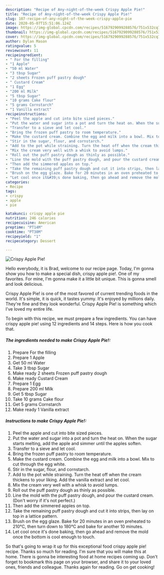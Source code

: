 ```yaml
---
description: "Recipe of Any-night-of-the-week Crispy Apple Pie!"
title: "Recipe of Any-night-of-the-week Crispy Apple Pie!"
slug: 107-recipe-of-any-night-of-the-week-crispy-apple-pie
date: 2020-05-07T15:51:06.124Z
image: https://img-global.cpcdn.com/recipes/5167929099288576/751x532cq70/crispy-apple-pie-recipe-main-photo.jpg
thumbnail: https://img-global.cpcdn.com/recipes/5167929099288576/751x532cq70/crispy-apple-pie-recipe-main-photo.jpg
cover: https://img-global.cpcdn.com/recipes/5167929099288576/751x532cq70/crispy-apple-pie-recipe-main-photo.jpg
author: Dylan Mason
ratingvalue: 5
reviewcount: 11
recipeingredient:
- " For the filling"
- "1 Apple"
- "50 ml Water"
- "3 tbsp Sugar"
- "2 sheets Frozen puff pastry dough"
- " Custard Cream"
- "1 Egg"
- "200 ml Milk"
- "5 tbsp Sugar"
- "10 grams Cake flour"
- "5 grams Cornstarch"
- "1 Vanilla extract"
recipeinstructions:
- "Peel the apple and cut into bite sized pieces."
- "Put the water and sugar into a pot and turn the heat on. When the sugar starts melting, add the apple and simmer until the apples soften."
- "Transfer to a sieve and let cool."
- "Bring the frozen puff pastry to room temperature."
- "Make the custard cream. Combine the egg and milk into a bowl. Mix to cut through the egg white."
- "Stir in the sugar, flour, and cornstarch."
- "Add to the pot while straining. Turn the heat off when the cream thickens to your liking. Add the vanilla extract and let cool."
- "Mix the cream very well with a whisk to avoid lumps."
- "Roll out the puff pastry dough as thinly as possible."
- "Line the mold with the puff pastry dough, and pour the custard cream. (Don&#39;t worry if it&#39;s not perfect.)"
- "Then add the simmered apples on top."
- "Take the remaining puff pastry dough and cut it into strips, then lay on top in a lattice pattern."
- "Brush on the egg glaze. Bake for 20 minutes in an oven preheated to 210°C, then turn down to 180°C and bake for another 10 minutes."
- "Let cool once it&#39;s done baking, then go ahead and remove the mold once the bottom is cool enough to touch."
categories:
- Recipe
tags:
- crispy
- apple
- pie

katakunci: crispy apple pie 
nutrition: 246 calories
recipecuisine: American
preptime: "PT14M"
cooktime: "PT30M"
recipeyield: "1"
recipecategory: Dessert

---
```



![Crispy Apple Pie!](https://img-global.cpcdn.com/recipes/5167929099288576/751x532cq70/crispy-apple-pie-recipe-main-photo.jpg)

Hello everybody, it is Brad, welcome to our recipe page. Today, I'm gonna show you how to make a special dish, crispy apple pie!. One of my favorites. For mine, I'm gonna make it a little bit unique. This is gonna smell and look delicious.

Crispy Apple Pie! is one of the most favored of current trending foods in the world. It's simple, it is quick, it tastes yummy. It's enjoyed by millions daily. They're fine and they look wonderful. Crispy Apple Pie! is something which I've loved my entire life.




To begin with this recipe, we must prepare a few ingredients. You can have crispy apple pie! using 12 ingredients and 14 steps. Here is how you cook that.

##### The ingredients needed to make Crispy Apple Pie!:

1. Prepare  For the filling
1. Prepare 1 Apple
1. Get 50 ml Water
1. Take 3 tbsp Sugar
1. Make ready 2 sheets Frozen puff pastry dough
1. Make ready  Custard Cream
1. Prepare 1 Egg
1. Prepare 200 ml Milk
1. Get 5 tbsp Sugar
1. Take 10 grams Cake flour
1. Get 5 grams Cornstarch
1. Make ready 1 Vanilla extract




##### Instructions to make Crispy Apple Pie!:

1. Peel the apple and cut into bite sized pieces.
1. Put the water and sugar into a pot and turn the heat on. When the sugar starts melting, add the apple and simmer until the apples soften.
1. Transfer to a sieve and let cool.
1. Bring the frozen puff pastry to room temperature.
1. Make the custard cream. Combine the egg and milk into a bowl. Mix to cut through the egg white.
1. Stir in the sugar, flour, and cornstarch.
1. Add to the pot while straining. Turn the heat off when the cream thickens to your liking. Add the vanilla extract and let cool.
1. Mix the cream very well with a whisk to avoid lumps.
1. Roll out the puff pastry dough as thinly as possible.
1. Line the mold with the puff pastry dough, and pour the custard cream. (Don&#39;t worry if it&#39;s not perfect.)
1. Then add the simmered apples on top.
1. Take the remaining puff pastry dough and cut it into strips, then lay on top in a lattice pattern.
1. Brush on the egg glaze. Bake for 20 minutes in an oven preheated to 210°C, then turn down to 180°C and bake for another 10 minutes.
1. Let cool once it&#39;s done baking, then go ahead and remove the mold once the bottom is cool enough to touch.




So that's going to wrap it up for this exceptional food crispy apple pie! recipe. Thanks so much for reading. I'm sure that you will make this at home. There is gonna be interesting food at home recipes coming up. Don't forget to bookmark this page on your browser, and share it to your loved ones, friends and colleague. Thanks again for reading. Go on get cooking!
